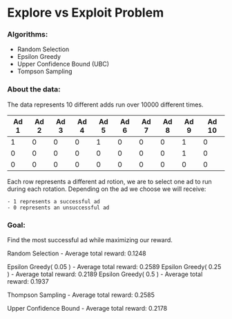 # Explore vs Exploit Problem

### Algorithms:
- Random Selection
- Epsilon Greedy
- Upper Confidence Bound (UBC)
- Tompson Sampling

### About the data:
The data represents 10 different adds run over 10000 different times. 

|Ad 1|Ad 2|Ad 3|Ad 4|Ad 5|Ad 6|Ad 7|Ad 8|Ad 9|Ad 10|
| ---- | ---- | ---- | ---- | ---- | ---- | ---- | ---- | ---- | ---- |
|1|0|0|0|1|0|0|0|1|0|
|0|0|0|0|0|0|0|0|1|0|
|0|0|0|0|0|0|0|0|0|0|

Each row represents a different ad rotion, we are to select one ad to run during each rotation. Depending on the ad we choose we will receive:

    - 1 represents a successful ad
    - 0 represents an unsuccessful ad	

### Goal:
Find the most successful ad while maximizing our reward.

Random Selection - Average total reward: 0.1248

Epsilon Greedy( 0.05 ) - Average total reward: 0.2589
Epsilon Greedy( 0.25 ) - Average total reward: 0.2189
Epsilon Greedy( 0.5 ) - Average total reward: 0.1937

Thompson Sampling - Average total reward: 0.2585

Upper Confidence Bound - Average total reward: 0.2178